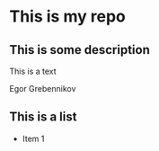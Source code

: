 # This is my repo
## This is some description 

This is a text

 Egor Grebennikov
## This is a list
- Item 1